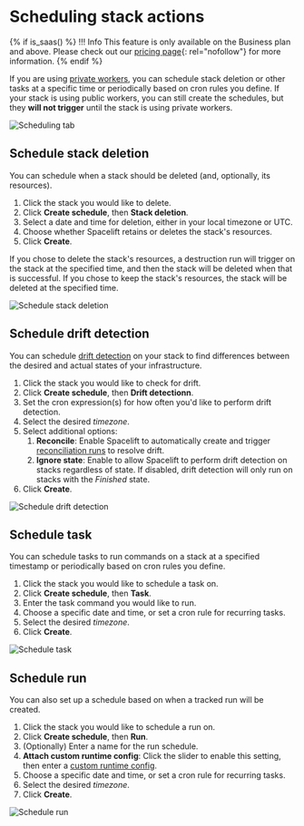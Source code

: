 # Scheduling stack actions

{% if is_saas() %}
!!! Info
    This feature is only available on the Business plan and above. Please check out our [pricing page](https://spacelift.io/pricing){: rel="nofollow"} for more information.
{% endif %}

If you are using [private workers](../../concepts/worker-pools/README.md#private-worker-pool), you can schedule stack deletion or other tasks at a specific time or periodically based on cron rules you define. If your stack is using public workers, you can still create the schedules, but they **will not trigger** until the stack is using private workers.

![Scheduling tab](<../../assets/screenshots/stack/scheduling/page-view.png>)

## Schedule stack deletion

You can schedule when a stack should be deleted (and, optionally, its resources).

1. Click the stack you would like to delete.
2. Click **Create schedule**, then **Stack deletion**.
3. Select a date and time for deletion, either in your local timezone or UTC.
4. Choose whether Spacelift retains or deletes the stack's resources.
5. Click **Create**.

If you chose to delete the stack's resources, a destruction run will trigger on the stack at the specified time, and then the stack will be deleted when that is successful. If you chose to keep the stack's resources, the stack will be deleted at the specified time.

![Schedule stack deletion](<../../assets/screenshots/stack/scheduling/create-delete-stack.png>)

## Schedule drift detection

You can schedule [drift detection](./drift-detection.md) on your stack to find differences between the desired and actual states of your infrastructure.

1. Click the stack you would like to check for drift.
2. Click **Create schedule**, then **Drift detectionn**.
3. Set the cron expression(s) for how often you'd like to perform drift detection.
4. Select the desired _timezone_.
5. Select additional options:
      1. **Reconcile**: Enable Spacelift to automatically create and trigger [reconciliation runs](./drift-detection.md#to-reconcile-or-not-to-reconcile) to resolve drift.
      2. **Ignore state**: Enable to allow Spacelift to perform drift detection on stacks regardless of state. If disabled, drift detection will only run on stacks with the _Finished_ state.
6. Click **Create**.

![Schedule drift detection](<../../assets/screenshots//stack/scheduling/schedule-drift-detection.png>)

## Schedule task

You can schedule tasks to run commands on a stack at a specified timestamp or periodically based on cron rules you define.

1. Click the stack you would like to schedule a task on.
2. Click **Create schedule**, then **Task**.
3. Enter the task command you would like to run.
4. Choose a specific date and time, or set a cron rule for recurring tasks.
5. Select the desired _timezone_.
6. Click **Create**.

![Schedule task](<../../assets/screenshots/stack/scheduling/create-task.png>)

## Schedule run

You can also set up a schedule based on when a tracked run will be created.

1. Click the stack you would like to schedule a run on.
2. Click **Create schedule**, then **Run**.
3. (Optionally) Enter a name for the run schedule.
4. **Attach custom runtime config**: Click the slider to enable this setting, then enter a [custom runtime config](../run//tracked.md#triggering-runs-with-a-custom-runtime-config).
5. Choose a specific date and time, or set a cron rule for recurring tasks.
6. Select the desired _timezone_.
7. Click **Create**.

![Schedule run](<../../assets/screenshots/stack/scheduling/create-run.png>)
